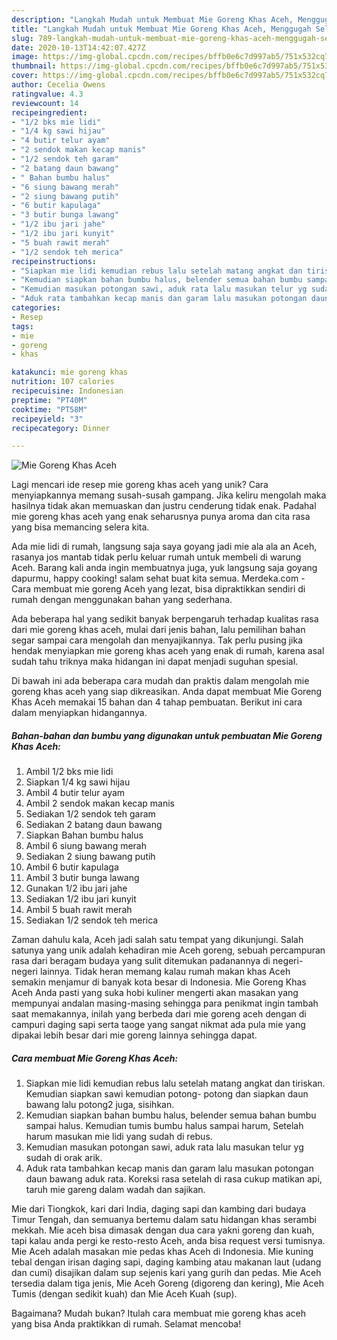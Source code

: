 ```yaml
---
description: "Langkah Mudah untuk Membuat Mie Goreng Khas Aceh, Menggugah Selera"
title: "Langkah Mudah untuk Membuat Mie Goreng Khas Aceh, Menggugah Selera"
slug: 789-langkah-mudah-untuk-membuat-mie-goreng-khas-aceh-menggugah-selera
date: 2020-10-13T14:42:07.427Z
image: https://img-global.cpcdn.com/recipes/bffb0e6c7d997ab5/751x532cq70/mie-goreng-khas-aceh-foto-resep-utama.jpg
thumbnail: https://img-global.cpcdn.com/recipes/bffb0e6c7d997ab5/751x532cq70/mie-goreng-khas-aceh-foto-resep-utama.jpg
cover: https://img-global.cpcdn.com/recipes/bffb0e6c7d997ab5/751x532cq70/mie-goreng-khas-aceh-foto-resep-utama.jpg
author: Cecelia Owens
ratingvalue: 4.3
reviewcount: 14
recipeingredient:
- "1/2 bks mie lidi"
- "1/4 kg sawi hijau"
- "4 butir telur ayam"
- "2 sendok makan kecap manis"
- "1/2 sendok teh garam"
- "2 batang daun bawang"
- " Bahan bumbu halus"
- "6 siung bawang merah"
- "2 siung bawang putih"
- "6 butir kapulaga"
- "3 butir bunga lawang"
- "1/2 ibu jari jahe"
- "1/2 ibu jari kunyit"
- "5 buah rawit merah"
- "1/2 sendok teh merica"
recipeinstructions:
- "Siapkan mie lidi kemudian rebus lalu setelah matang angkat dan tiriskan. Kemudian siapkan sawi kemudian potong- potong dan siapkan daun bawang lalu potong2 juga, sisihkan."
- "Kemudian siapkan bahan bumbu halus, belender semua bahan bumbu sampai halus. Kemudian tumis bumbu halus sampai harum, Setelah harum masukan mie lidi yang sudah di rebus."
- "Kemudian masukan potongan sawi, aduk rata lalu masukan telur yg sudah di orak arik."
- "Aduk rata tambahkan kecap manis dan garam lalu masukan potongan daun bawang aduk rata. Koreksi rasa setelah di rasa cukup matikan api, taruh mie gareng dalam wadah dan sajikan."
categories:
- Resep
tags:
- mie
- goreng
- khas

katakunci: mie goreng khas 
nutrition: 107 calories
recipecuisine: Indonesian
preptime: "PT40M"
cooktime: "PT58M"
recipeyield: "3"
recipecategory: Dinner

---
```



![Mie Goreng Khas Aceh](https://img-global.cpcdn.com/recipes/bffb0e6c7d997ab5/751x532cq70/mie-goreng-khas-aceh-foto-resep-utama.jpg)

Lagi mencari ide resep mie goreng khas aceh yang unik? Cara menyiapkannya memang susah-susah gampang. Jika keliru mengolah maka hasilnya tidak akan memuaskan dan justru cenderung tidak enak. Padahal mie goreng khas aceh yang enak seharusnya punya aroma dan cita rasa yang bisa memancing selera kita.

Ada mie lidi di rumah, langsung saja saya goyang jadi mie ala ala an Aceh, rasanya jos mantab tidak perlu keluar rumah untuk membeli di warung Aceh. Barang kali anda ingin membuatnya juga, yuk langsung saja goyang dapurmu, happy cooking! salam sehat buat kita semua. Merdeka.com - Cara membuat mie goreng Aceh yang lezat, bisa dipraktikkan sendiri di rumah dengan menggunakan bahan yang sederhana.

Ada beberapa hal yang sedikit banyak berpengaruh terhadap kualitas rasa dari mie goreng khas aceh, mulai dari jenis bahan, lalu pemilihan bahan segar sampai cara mengolah dan menyajikannya. Tak perlu pusing jika hendak menyiapkan mie goreng khas aceh yang enak di rumah, karena asal sudah tahu triknya maka hidangan ini dapat menjadi suguhan spesial.


Di bawah ini ada beberapa cara mudah dan praktis dalam mengolah mie goreng khas aceh yang siap dikreasikan. Anda dapat membuat Mie Goreng Khas Aceh memakai 15 bahan dan 4 tahap pembuatan. Berikut ini cara dalam menyiapkan hidangannya.

<!--inarticleads1-->

##### Bahan-bahan dan bumbu yang digunakan untuk pembuatan Mie Goreng Khas Aceh:

1. Ambil 1/2 bks mie lidi
1. Siapkan 1/4 kg sawi hijau
1. Ambil 4 butir telur ayam
1. Ambil 2 sendok makan kecap manis
1. Sediakan 1/2 sendok teh garam
1. Sediakan 2 batang daun bawang
1. Siapkan  Bahan bumbu halus
1. Ambil 6 siung bawang merah
1. Sediakan 2 siung bawang putih
1. Ambil 6 butir kapulaga
1. Ambil 3 butir bunga lawang
1. Gunakan 1/2 ibu jari jahe
1. Sediakan 1/2 ibu jari kunyit
1. Ambil 5 buah rawit merah
1. Sediakan 1/2 sendok teh merica


Zaman dahulu kala, Aceh jadi salah satu tempat yang dikunjungi. Salah satunya yang unik adalah kehadiran mie Aceh goreng, sebuah percampuran rasa dari beragam budaya yang sulit ditemukan padanannya di negeri-negeri lainnya. Tidak heran memang kalau rumah makan khas Aceh semakin menjamur di banyak kota besar di Indonesia. Mie Goreng Khas Aceh Anda pasti yang suka hobi kuliner mengerti akan masakan yang mempunyai andalan masing-masing sehingga para penikmat ingin tambah saat memakannya, inilah yang berbeda dari mie goreng aceh dengan di campuri daging sapi serta taoge yang sangat nikmat ada pula mie yang dipakai lebih besar dari mie goreng lainnya sehingga dapat. 

<!--inarticleads2-->

##### Cara membuat Mie Goreng Khas Aceh:

1. Siapkan mie lidi kemudian rebus lalu setelah matang angkat dan tiriskan. Kemudian siapkan sawi kemudian potong- potong dan siapkan daun bawang lalu potong2 juga, sisihkan.
1. Kemudian siapkan bahan bumbu halus, belender semua bahan bumbu sampai halus. Kemudian tumis bumbu halus sampai harum, Setelah harum masukan mie lidi yang sudah di rebus.
1. Kemudian masukan potongan sawi, aduk rata lalu masukan telur yg sudah di orak arik.
1. Aduk rata tambahkan kecap manis dan garam lalu masukan potongan daun bawang aduk rata. Koreksi rasa setelah di rasa cukup matikan api, taruh mie gareng dalam wadah dan sajikan.


Mie dari Tiongkok, kari dari India, daging sapi dan kambing dari budaya Timur Tengah, dan semuanya bertemu dalam satu hidangan khas serambi mekkah. Mie aceh bisa dimasak dengan dua cara yakni goreng dan kuah, tapi kalau anda pergi ke resto-resto Aceh, anda bisa request versi tumisnya. Mie Aceh adalah masakan mie pedas khas Aceh di Indonesia. Mie kuning tebal dengan irisan daging sapi, daging kambing atau makanan laut (udang dan cumi) disajikan dalam sup sejenis kari yang gurih dan pedas. Mie Aceh tersedia dalam tiga jenis, Mie Aceh Goreng (digoreng dan kering), Mie Aceh Tumis (dengan sedikit kuah) dan Mie Aceh Kuah (sup). 

Bagaimana? Mudah bukan? Itulah cara membuat mie goreng khas aceh yang bisa Anda praktikkan di rumah. Selamat mencoba!
